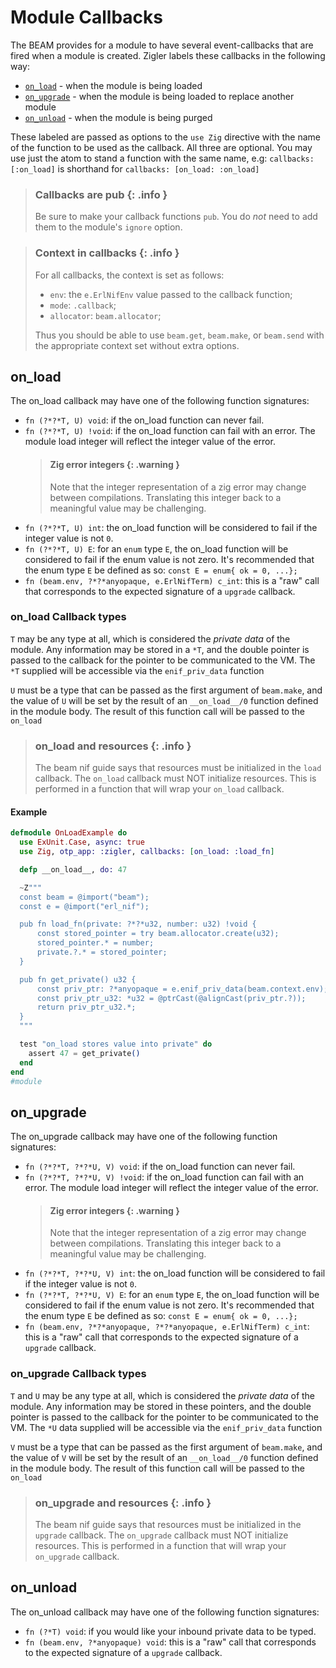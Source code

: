 # Module Callbacks

The BEAM provides for a module to have several event-callbacks that are fired 
when a module is created.  Zigler labels these callbacks in the following way:

- [`on_load`](#on_load) - when the module is being loaded
- [`on_upgrade`](#on_upgrade) - when the module is being loaded to replace another module
- [`on_unload`](#on_unload) - when the module is being purged

These labeled are passed as options to the `use Zig` directive with the
name of the function to be used as the callback.  All three are optional.
You may use just the atom to stand a function with the same name, e.g:
`callbacks: [:on_load]` is shorthand for `callbacks: [on_load: :on_load]`

> ### Callbacks are pub {: .info }
>
> Be sure to make your callback functions `pub`.  You do *not* need to
> add them to the module's `ignore` option.

> ### Context in callbacks {: .info }
> 
> For all callbacks, the context is set as follows:
> 
> - `env`: the `e.ErlNifEnv` value passed to the callback function;
> - `mode`: `.callback`;
> - `allocator`: `beam.allocator`;
> 
> Thus you should be able to use `beam.get`, `beam.make`, or `beam.send` 
> with the appropriate context set without extra options.

## on_load

The on_load callback may have one of the following function signatures:

- `fn (?*?*T, U) void`: if the on_load function can never fail.
- `fn (?*?*T, U) !void`: if the on_load function can fail with an error.
  The module load integer will reflect the integer value of the error.
  > #### Zig error integers {: .warning }
  >
  > Note that the integer representation of a zig error may change between
  > compilations.  Translating this integer back to a meaningful value may
  > be challenging.
- `fn (?*?*T, U) int`: the on_load function will be considered to fail if
  the integer value is not `0`.
- `fn (?*?*T, U) E`: for an `enum` type `E`, the on_load function will be
  considered to fail if the enum value is not zero.  It's recommended that
  the enum type `E` be defined as so: `const E = enum{ ok = 0, ...};`
- `fn (beam.env, ?*?*anyopaque, e.ErlNifTerm) c_int`: this is a 
  "raw" call that corresponds to the expected signature of a `upgrade` callback.

### on_load Callback types

`T` may be any type at all, which is considered the *private data* of 
the module.  Any information may be stored in a `*T`, and the double 
pointer is passed to the callback for the pointer to be communicated 
to the VM.  The `*T` supplied will be accessible via the `enif_priv_data`
function

`U` must be a type that can be passed as the first argument of `beam.make`, 
and the value of `U` will be set by the result of an `__on_load__/0` function 
defined in the module body.  The result of this function call will be passed
to the `on_load`

> ### on_load and resources {: .info }
>
> The beam nif guide says that resources must be initialized in the `load`
> callback.  The `on_load` callback must NOT initialize resources.  This
> is performed in a function that will wrap your `on_load` callback.

#### Example

```elixir
defmodule OnLoadExample do
  use ExUnit.Case, async: true
  use Zig, otp_app: :zigler, callbacks: [on_load: :load_fn]

  defp __on_load__, do: 47

  ~Z"""
  const beam = @import("beam");
  const e = @import("erl_nif");

  pub fn load_fn(private: ?*?*u32, number: u32) !void {
      const stored_pointer = try beam.allocator.create(u32);
      stored_pointer.* = number;
      private.?.* = stored_pointer;
  }

  pub fn get_private() u32 {
      const priv_ptr: ?*anyopaque = e.enif_priv_data(beam.context.env);
      const priv_ptr_u32: *u32 = @ptrCast(@alignCast(priv_ptr.?));
      return priv_ptr_u32.*;
  }
  """

  test "on_load stores value into private" do
    assert 47 = get_private()
  end
end
#module
```

## on_upgrade

The on_upgrade callback may have one of the following function signatures:

- `fn (?*?*T, ?*?*U, V) void`: if the on_load function can never fail.
- `fn (?*?*T, ?*?*U, V) !void`: if the on_load function can fail with an error.
  The module load integer will reflect the integer value of the error.
  > #### Zig error integers {: .warning }
  >
  > Note that the integer representation of a zig error may change between
  > compilations.  Translating this integer back to a meaningful value may
  > be challenging.
- `fn (?*?*T, ?*?*U, V) int`: the on_load function will be considered to fail if
  the integer value is not `0`.
- `fn (?*?*T, ?*?*U, V) E`: for an `enum` type `E`, the on_load function will be
  considered to fail if the enum value is not zero.  It's recommended that
  the enum type `E` be defined as so: `const E = enum{ ok = 0, ...};`
- `fn (beam.env, ?*?*anyopaque, ?*?*anyopaque, e.ErlNifTerm) c_int`: this is a 
  "raw" call that corresponds to the expected signature of a `upgrade` callback.

### on_upgrade Callback types

`T` and `U` may be any type at all, which is considered the *private data* of 
the module.  Any information may be stored in these pointers, and the double 
pointer is passed to the callback for the pointer to be communicated 
to the VM.  The `*U` data supplied will be accessible via the `enif_priv_data`
function

`V` must be a type that can be passed as the first argument of `beam.make`, 
and the value of `V` will be set by the result of an `__on_load__/0` function 
defined in the module body.  The result of this function call will be passed
to the `on_load`

> ### on_upgrade and resources {: .info }
>
> The beam nif guide says that resources must be initialized in the `upgrade`
> callback.  The `on_upgrade` callback must NOT initialize resources.  This
> is performed in a function that will wrap your `on_upgrade` callback.

## on_unload

The on_unload callback may have one of the following function signatures:

- `fn (?*T) void`: if you would like your inbound private data to be typed.
- `fn (beam.env, ?*anyopaque) void`: this is a "raw" call that corresponds 
  to the expected signature of a `upgrade` callback.